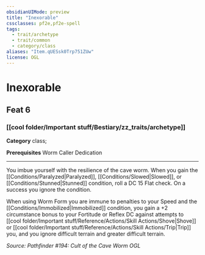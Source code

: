 ```yaml
---
obsidianUIMode: preview
title: "Inexorable"
cssclasses: pf2e,pf2e-spell
tags:
  - trait/archetype
  - trait/common
  - category/class
aliases: "Item.qUESsk0Trp751ZUw"
license: OGL
---
```

# Inexorable
## Feat 6
### [[cool folder/Important stuff/Bestiary/zz_traits/archetype]]

**Category** class; 



**Prerequisites** Worm Caller Dedication
* * *
You imbue yourself with the resilience of the cave worm. When you gain the [[Conditions/Paralyzed|Paralyzed]], [[Conditions/Slowed|Slowed]], or [[Conditions/Stunned|Stunned]] condition, roll a DC 15 Flat check. On a success you ignore the condition.

When using Worm Form you are immune to penalties to your Speed and the [[Conditions/Immobilized|Immobilized]] condition, you gain a +2 circumstance bonus to your Fortitude or Reflex DC against attempts to [[cool folder/Important stuff/Reference/Actions/Skill Actions/Shove|Shove]] or [[cool folder/Important stuff/Reference/Actions/Skill Actions/Trip|Trip]] you, and you ignore difficult terrain and greater difficult terrain.

*Source: Pathfinder #194: Cult of the Cave Worm*
*OGL*